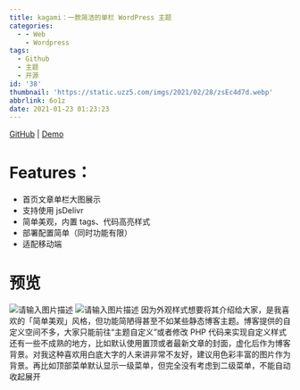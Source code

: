 ```yaml
---
title: kagami：一款简洁的单栏 WordPress 主题
categories:
  - - Web
    - Wordpress
tags:
  - Github
  - 主题
  - 开源
id: '38'
thumbnail: 'https://static.uzz5.com/imgs/2021/02/28/zsEc4d7d.webp'
abbrlink: 6o1z
date: 2021-01-23 01:23:23
---
```



[GitHub](https://github.com/jinkanhq/kagami) | [Demo](https://lab.jinkan.org/)

# Features：

- 首页文章单栏大图展示 
- 支持使用 jsDelivr 
- 简单美观，内置 tags、代码高亮样式 
- 部署配置简单（同时功能有限） 
- 适配移动端

# 预览

![请输入图片描述](https://static.uzz5.com/imgs/2021/02/28/XkCarvmH.webp "请输入图片描述") ![请输入图片描述](https://static.uzz5.com/imgs/2021/02/28/z73emBcq.webp "请输入图片描述") 因为外观样式想要将其介绍给大家，是我喜欢的「简单美观」风格，但功能简陋得甚至不如某些静态博客主题。博客提供的自定义空间不多，大家只能前往“主题自定义”或者修改 PHP 代码来实现自定义样式 还有一些不成熟的地方，比如默认使用置顶或者最新文章的封面，虚化后作为博客背景。对我这种喜欢用白底大字的人来讲非常不友好，建议用色彩丰富的图片作为背景。再比如顶部菜单默认显示一级菜单，但完全没有考虑到二级菜单，不能自动收起展开